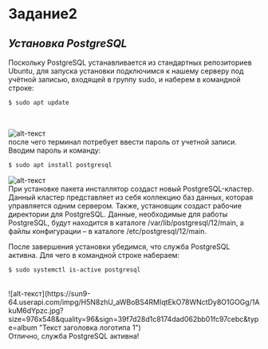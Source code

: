 # Задание2
## _Установка PostgreSQL_

Поскольку PostgreSQL устанавливается из стандартных репозиториев Ubuntu, для запуска установки подключимся к нашему серверу под учётной записью, входящей в группу sudo, и наберем в командной строке:
<br>
```sh
$ sudo apt update
```
<br>

![alt-текст](https://sun9-57.userapi.com/impg/vlhZ44dLgZsStvXw-c2FG59BHomJpXVbIWgNnQ/f6JZ6vvA288.jpg?size=960x548&quality=96&sign=c1702077ac5324d46a503c08f95dd4ca&type=album "Текст заголовка логотипа 1")<br>
после чего терминал потребует ввести пароль от учетной записи. Вводим пароль и команду:<br>
```sh
$ sudo apt install postgresql
```

![alt-текст](https://sun9-1.userapi.com/impg/MBrb15FSPlOHGNzpEWN0FoPfWUGtzWOz7xVBPQ/A8FxOzQ4yHg.jpg?size=974x548&quality=96&sign=f2f1419b1aed450d86b2dbbde5b23646&type=album "Текст заголовка логотипа 1")<br>
При установке пакета инсталлятор создаст новый PostgreSQL-кластер. Данный кластер представляет из себя коллекцию баз данных, которая управляется одним сервером. Также, установщик создаст рабочие директории для PostgreSQL. Данные, необходимые для работы PostgreSQL, будут находится в каталоге /var/lib/postgresql/12/main, а файлы конфигурации – в каталоге /etc/postgresql/12/main.<br>

После завершения установки убедимся, что служба PostgreSQL активна. Для чего в командной строке набераем:<br>
```sh
$ sudo systemctl is-active postgresql
```
<br>
![alt-текст](https://sun9-64.userapi.com/impg/H5N8zhU_aWBoBS4RMIqtEkO78WNctDy8O1GOGg/1AkuM6dYpzc.jpg?size=976x548&quality=96&sign=39f7d28d1c8174dad062bb01fc97cebc&type=album "Текст заголовка логотипа 1")<br>
Отлично, служба PostgreSQL активна!
